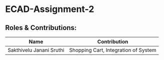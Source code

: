 # ECAD-Assignment-2

## Roles & Contributions:

| Name                     | Contribution                         |
| ------------------------ | ------------------------------------ |
| Sakthivelu Janani Sruthi | Shopping Cart, Integration of System |
